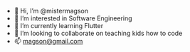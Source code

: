 - 👋 Hi, I’m @mistermagson
- 👀 I’m interested in Software Engineering
- 🌱 I’m currently learning Flutter
- 💞️ I’m looking to collaborate on teaching kids how to code
- 📫 magson@gmail.com

<!---
mistermagson/mistermagson is a ✨ special ✨ repository because its `README.md` (this file) appears on your GitHub profile.
You can click the Preview link to take a look at your changes.
--->
